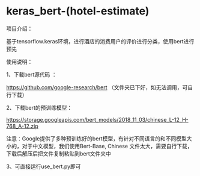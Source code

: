 # keras_bert-(hotel-estimate)

项目介绍：

基于tensorflow.keras环境，进行酒店的消费用户的评价进行分类，使用bert进行预先

使用说明：

1、下载bert源代码 ：

https://github.com/google-research/bert  （文件夹已下好，如无法调用，可自行下载）

2、下载bert的预训练模型：

https://storage.googleapis.com/bert_models/2018_11_03/chinese_L-12_H-768_A-12.zip

注意：Google提供了多种预训练好的bert模型，有针对不同语言的和不同模型大小的，对于中文模型，我们使用Bert-Base, Chinese 
文件太大，需要自行下载，下载后解压后把文件复制粘贴到bert文件夹中

3、可直接运行use_bert.py即可

